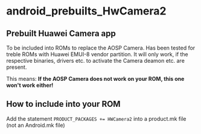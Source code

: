 # android_prebuilts_HwCamera2
## Prebuilt Huawei Camera app
To be included into ROMs to replace the AOSP Camera. Has been tested for treble ROMs with Huawei EMUI-8 vendor partition. 
It will only work, if the respective binaries, drivers etc. to activate the Camera deamon etc. are present.

This means: **If the AOSP Camera does not work on your ROM, this one won't work either!**

## How to include into your ROM
Add the statement `PRODUCT_PACKAGES += HWCamera2` into a product.mk file (not an Android.mk file)
